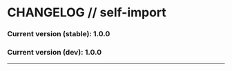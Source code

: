 # CHANGELOG // self-import

### Current version (stable): 1.0.0
### Current version (dev): 1.0.0

---